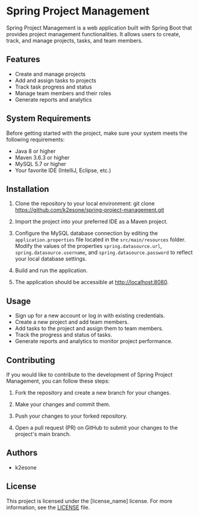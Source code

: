 # Spring Project Management

Spring Project Management is a web application built with Spring Boot that provides project management functionalities. It allows users to create, track, and manage projects, tasks, and team members.

## Features

- Create and manage projects
- Add and assign tasks to projects
- Track task progress and status
- Manage team members and their roles
- Generate reports and analytics

## System Requirements

Before getting started with the project, make sure your system meets the following requirements:

- Java 8 or higher
- Maven 3.6.3 or higher
- MySQL 5.7 or higher
- Your favorite IDE (IntelliJ, Eclipse, etc.)

## Installation

1. Clone the repository to your local environment:
git clone https://github.com/k2esone/spring-project-management.git

2. Import the project into your preferred IDE as a Maven project.

3. Configure the MySQL database connection by editing the `application.properties` file located in the `src/main/resources` folder. Modify the values of the properties `spring.datasource.url`, `spring.datasource.username`, and `spring.datasource.password` to reflect your local database settings.

4. Build and run the application.

5. The application should be accessible at [http://localhost:8080](http://localhost:8080).

## Usage

- Sign up for a new account or log in with existing credentials.
- Create a new project and add team members.
- Add tasks to the project and assign them to team members.
- Track the progress and status of tasks.
- Generate reports and analytics to monitor project performance.

## Contributing

If you would like to contribute to the development of Spring Project Management, you can follow these steps:

1. Fork the repository and create a new branch for your changes.

2. Make your changes and commit them.

3. Push your changes to your forked repository.

4. Open a pull request (PR) on GitHub to submit your changes to the project's main branch.

## Authors

- k2esone

## License

This project is licensed under the [license_name] license. For more information, see the [LICENSE](https://github.com/k2esone/spring-project-management/blob/master/LICENSE) file.

